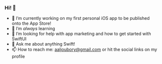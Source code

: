 ### Hi! 👋

- 🔭 I’m currently working on my first personal iOS app to be published onto the App Store!
- 🌱 I’m *always* learning
- 🤔 I’m looking for help with app marketing and how to get started with SwiftUI
- 💬 Ask me about anything Swift!
- 📫 How to reach me: aaljoubory@gmail.com or hit the social links on my profile

